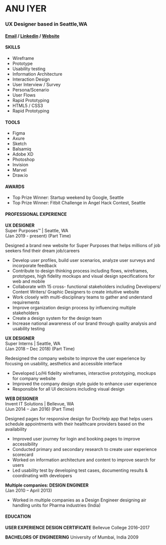 
# ANU IYER
### UX Designer based in Seattle,WA
#### [Email](anubechem@gmail.com) / [Linkedin](https://www.linkedin.com/in/anu-iyer) / [Website](https://anuportfolio.wixsite.com/mysite)

#### SKILLS
- Wireframe
- Prototype 
- Usability testing 
- Information Architecture 
- Interaction Design 
- User Interview / Survey
- Persona/Scenario
- User Flows
- Rapid Prototyping
- HTML5 / CSS3 
- Rapid Prototyping

#### TOOLS
- Figma
- Axure
- Sketch
- Balsamiq
- Adobe XD
- Photoshop
- Invision
- Marvel
- Draw.io

#### AWARDS
- Top Prize Winner: Startup weekend by Google, Seattle
- Top Prize Winner: Fitbit Challenge in Angel Hack Contest, Seattle


#### PROFESSIONAL EXPERIENCE

**UX DESIGNER** <br>
Super Purposes™ | Seattle, WA <br>
(Jan 2019 - present) (Part Time)

Designed a brand new website for Super Purposes that helps millions of job seekers find their dream job/careers  
- Develop user profiles, build user scenarios, analyze user surveys and incorporate feedback
- Contribute to design thinking process including flows, wireframes, prototypes, high fidelity mockups and visual design specifications for web and mobile
- Collaborate with 15 cross- functional stakeholders including Developers/ Content Writers/ Graphic Designers to create intuitive website	
- Work closely with multi-disciplinary teams to gather and understand requirements
- Improve organization design process by influencing multiple stakeholders
- Create a design system for the design team  
- Increase national awareness of our brand through quality analysis and usability testing

**UX DESIGNER** <br>
Super Interns | Seattle, WA <br>
(Jan 2018 – Dec 2018) (Part Time)

Redesigned the company website to improve the user experience by focusing on usability, aesthetics and accessible interface
-	Developed Lo/Hi fidelity wireframes, interactive prototyping, mockups for company website
- Improved the company design style guide to enhance user experience 
-	Responsible for all UI decisions including visual design


**WEB DESIGNER** <br>
Invent IT Solutions | Bellevue, WA <br>
(Jun 2014 – Jan 2016) (Part Time)

Designed pages for responsive design for DocHelp app that helps users schedule appointments with their healthcare providers based on the availability
- Improved user journey for login and booking pages to improve accessibility
- Conducted primary and secondary research to create user experience scorecard 
-	Worked on information architecture and content to improve search for users 
-	Led usability test by developing test cases, documenting results & coordinating with developers


**Multiple companies: DESIGN ENGINEER** <br>
(Jan 2010 – April 2013)

- Worked in multiple companies as a Design Engineer designing air handling units for Pharma industries (India)


#### EDUCATION 
**USER EXPERIENCE DESIGN CERTIFICATE**
Bellevue College
2016–2017

**BACHELORS OF ENGINEERING** 
University of Mumbai, India
2009





